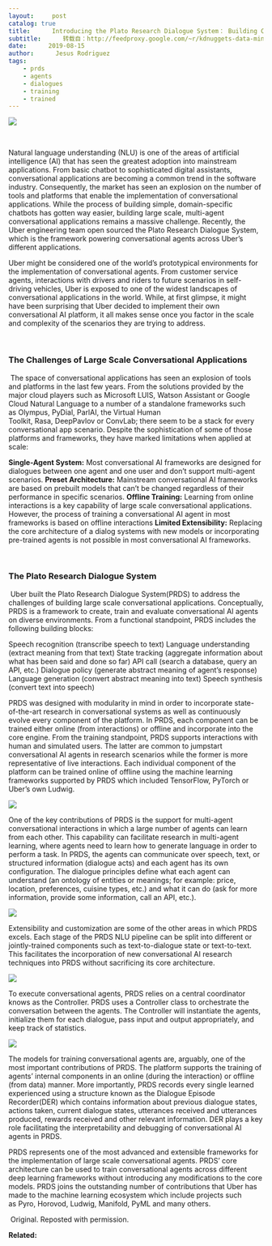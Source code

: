 ```yaml
---
layout:     post
catalog: true
title:      Introducing the Plato Research Dialogue System： Building Conversational Applications at Uber’s Scale
subtitle:      转载自：http://feedproxy.google.com/~r/kdnuggets-data-mining-analytics/~3/g1yqy99Eja0/introducing-plato-research-dialogue-system.html
date:      2019-08-15
author:      Jesus Rodriguez
tags:
    - prds
    - agents
    - dialogues
    - training
    - trained
---
```

![](https://miro.medium.com/max/700/1*aEKVaLRzifw06rlt0lVsOA.png)


 

Natural language understanding (NLU) is one of the areas of artificial intelligence (AI) that has seen the greatest adoption into mainstream applications. From basic chatbot to sophisticated digital assistants, conversational applications are becoming a common trend in the software industry. Consequently, the market has seen an explosion on the number of tools and platforms that enable the implementation of conversational applications. While the process of building simple, domain-specific chatbots has gotten way easier, building large scale, multi-agent conversational applications remains a massive challenge. Recently, the Uber engineering team open sourced the Plato Research Dialogue System, which is the framework powering conversational agents across Uber’s different applications.

Uber might be considered one of the world’s prototypical environments for the implementation of conversational agents. From customer service agents, interactions with drivers and riders to future scenarios in self-driving vehicles, Uber is exposed to one of the widest landscapes of conversational applications in the world. While, at first glimpse, it might have been surprising that Uber decided to implement their own conversational AI platform, it all makes sense once you factor in the scale and complexity of the scenarios they are trying to address.

 

### The Challenges of Large Scale Conversational Applications

 The space of conversational applications has seen an explosion of tools and platforms in the last few years. From the solutions provided by the major cloud players such as Microsoft LUIS, Watson Assistant or Google Cloud Natural Language to a number of a standalone frameworks such as Olympus, PyDial, ParlAI, the Virtual Human Toolkit, Rasa, DeepPavlov or ConvLab; there seem to be a stack for every conversational app scenario. Despite the sophistication of some of those platforms and frameworks, they have marked limitations when applied at scale:

**Single-Agent System:** Most conversational AI frameworks are designed for dialogues between one agent and one user and don’t support multi-agent scenarios.
**Preset Architecture:** Mainstream conversational AI frameworks are based on prebuilt models that can’t be changed regardless of their performance in specific scenarios.
**Offline Training:** Learning from online interactions is a key capability of large scale conversational applications. However, the process of training a conversational AI agent in most frameworks is based on offline interactions
**Limited Extensibility:** Replacing the core architecture of a dialog systems with new models or incorporating pre-trained agents is not possible in most conversational AI frameworks.

 

### The Plato Research Dialogue System

 Uber built the Plato Research Dialogue System(PRDS) to address the challenges of building large scale conversational applications. Conceptually, PRDS is a framework to create, train and evaluate conversational AI agents on diverse environments. From a functional standpoint, PRDS includes the following building blocks:

Speech recognition (transcribe speech to text)
Language understanding (extract meaning from that text)
State tracking (aggregate information about what has been said and done so far)
API call (search a database, query an API, etc.)
Dialogue policy (generate abstract meaning of agent’s response)
Language generation (convert abstract meaning into text)
Speech synthesis (convert text into speech)

PRDS was designed with modularity in mind in order to incorporate state-of-the-art research in conversational systems as well as continuously evolve every component of the platform. In PRDS, each component can be trained either online (from interactions) or offline and incorporate into the core engine. From the training standpoint, PRDS supports interactions with human and simulated users. The latter are common to jumpstart conversational AI agents in research scenarios while the former is more representative of live interactions. Each individual component of the platform can be trained online of offline using the machine learning frameworks supported by PRDS which included TensorFlow, PyTorch or Uber’s own Ludwig.

![](https://miro.medium.com/max/700/1*uifaB1f59oXfXabjzFGQlA.png)


One of the key contributions of PRDS is the support for multi-agent conversational interactions in which a large number of agents can learn from each other. This capability can facilitate research in multi-agent learning, where agents need to learn how to generate language in order to perform a task. In PRDS, the agents can communicate over speech, text, or structured information (dialogue acts) and each agent has its own configuration. The dialogue principles define what each agent can understand (an ontology of entities or meanings; for example: price, location, preferences, cuisine types, etc.) and what it can do (ask for more information, provide some information, call an API, etc.).

![](https://miro.medium.com/max/700/1*nuYs_s0Zxj6qkzWL8MsUlw.png)


Extensibility and customization are some of the other areas in which PRDS excels. Each stage of the PRDS NLU pipeline can be split into different or jointly-trained components such as text-to-dialogue state or text-to-text. This facilitates the incorporation of new conversational AI research techniques into PRDS without sacrificing its core architecture.

![](https://miro.medium.com/max/696/1*CCIT3ahWKWulbcUQtr1sSA.png)


To execute conversational agents, PRDS relies on a central coordinator knows as the Controller. PRDS uses a Controller class to orchestrate the conversation between the agents. The Controller will instantiate the agents, initialize them for each dialogue, pass input and output appropriately, and keep track of statistics.

![](https://miro.medium.com/max/700/1*bEs_BHGRvYicLfbuf0DEKQ.png)


The models for training conversational agents are, arguably, one of the most important contributions of PRDS. The platform supports the training of agents’ internal components in an online (during the interaction) or offline (from data) manner. More importantly, PRDS records every single learned experienced using a structure known as the Dialogue Episode Recorder(DER) which contains information about previous dialogue states, actions taken, current dialogue states, utterances received and utterances produced, rewards received and other relevant information. DER plays a key role facilitating the interpretability and debugging of conversational AI agents in PRDS.

PRDS represents one of the most advanced and extensible frameworks for the implementation of large scale conversational agents. PRDS’ core architecture can be used to train conversational agents across different deep learning frameworks without introducing any modifications to the core models. PRDS joins the outstanding number of contributions that Uber has made to the machine learning ecosystem which include projects such as Pyro, Horovod, Ludwig, Manifold, PyML and many others.

 Original. Reposted with permission.

**Related:**



 
